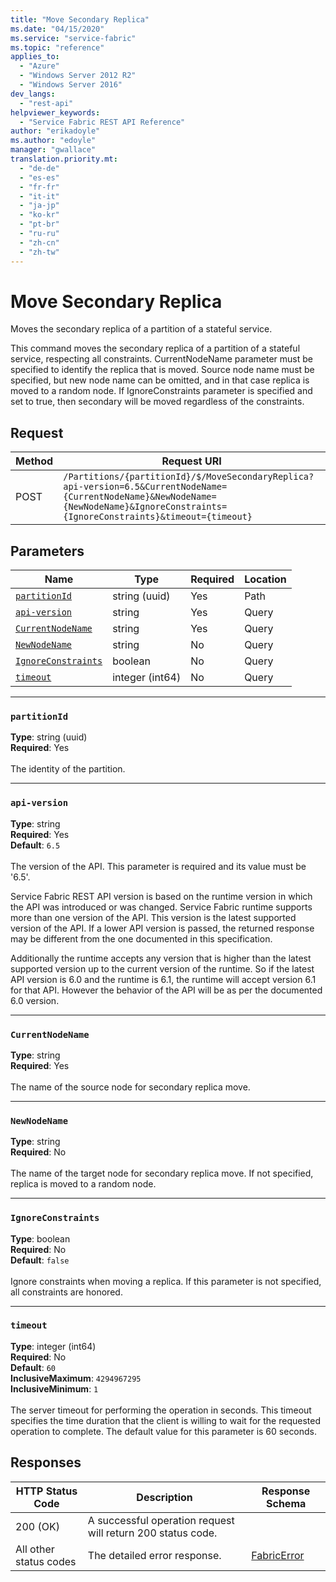 ```yaml
---
title: "Move Secondary Replica"
ms.date: "04/15/2020"
ms.service: "service-fabric"
ms.topic: "reference"
applies_to: 
  - "Azure"
  - "Windows Server 2012 R2"
  - "Windows Server 2016"
dev_langs: 
  - "rest-api"
helpviewer_keywords: 
  - "Service Fabric REST API Reference"
author: "erikadoyle"
ms.author: "edoyle"
manager: "gwallace"
translation.priority.mt: 
  - "de-de"
  - "es-es"
  - "fr-fr"
  - "it-it"
  - "ja-jp"
  - "ko-kr"
  - "pt-br"
  - "ru-ru"
  - "zh-cn"
  - "zh-tw"
---
```

# Move Secondary Replica
Moves the secondary replica of a partition of a stateful service.

This command moves the secondary replica of a partition of a stateful service, respecting all constraints.
CurrentNodeName parameter must be specified to identify the replica that is moved.
Source node name must be specified, but new node name can be omitted, and in that case replica is moved to a random node.
If IgnoreConstraints parameter is specified and set to true, then secondary will be moved regardless of the constraints.


## Request
| Method | Request URI |
| ------ | ----------- |
| POST | `/Partitions/{partitionId}/$/MoveSecondaryReplica?api-version=6.5&CurrentNodeName={CurrentNodeName}&NewNodeName={NewNodeName}&IgnoreConstraints={IgnoreConstraints}&timeout={timeout}` |


## Parameters
| Name | Type | Required | Location |
| --- | --- | --- | --- |
| [`partitionId`](#partitionid) | string (uuid) | Yes | Path |
| [`api-version`](#api-version) | string | Yes | Query |
| [`CurrentNodeName`](#currentnodename) | string | Yes | Query |
| [`NewNodeName`](#newnodename) | string | No | Query |
| [`IgnoreConstraints`](#ignoreconstraints) | boolean | No | Query |
| [`timeout`](#timeout) | integer (int64) | No | Query |

____
### `partitionId`
__Type__: string (uuid) <br/>
__Required__: Yes<br/>
<br/>
The identity of the partition.

____
### `api-version`
__Type__: string <br/>
__Required__: Yes<br/>
__Default__: `6.5` <br/>
<br/>
The version of the API. This parameter is required and its value must be '6.5'.

Service Fabric REST API version is based on the runtime version in which the API was introduced or was changed. Service Fabric runtime supports more than one version of the API. This version is the latest supported version of the API. If a lower API version is passed, the returned response may be different from the one documented in this specification.

Additionally the runtime accepts any version that is higher than the latest supported version up to the current version of the runtime. So if the latest API version is 6.0 and the runtime is 6.1, the runtime will accept version 6.1 for that API. However the behavior of the API will be as per the documented 6.0 version.


____
### `CurrentNodeName`
__Type__: string <br/>
__Required__: Yes<br/>
<br/>
The name of the source node for secondary replica move.

____
### `NewNodeName`
__Type__: string <br/>
__Required__: No<br/>
<br/>
The name of the target node for secondary replica move. If not specified, replica is moved to a random node.

____
### `IgnoreConstraints`
__Type__: boolean <br/>
__Required__: No<br/>
__Default__: `false` <br/>
<br/>
Ignore constraints when moving a replica. If this parameter is not specified, all constraints are honored.

____
### `timeout`
__Type__: integer (int64) <br/>
__Required__: No<br/>
__Default__: `60` <br/>
__InclusiveMaximum__: `4294967295` <br/>
__InclusiveMinimum__: `1` <br/>
<br/>
The server timeout for performing the operation in seconds. This timeout specifies the time duration that the client is willing to wait for the requested operation to complete. The default value for this parameter is 60 seconds.

## Responses

| HTTP Status Code | Description | Response Schema |
| --- | --- | --- |
| 200 (OK) | A successful operation request will return 200 status code.<br/> |  |
| All other status codes | The detailed error response.<br/> | [FabricError](sfclient-v71-model-fabricerror.md) |

